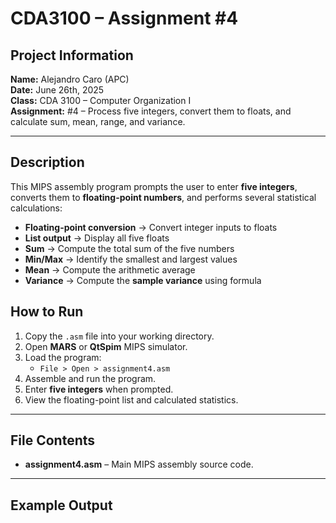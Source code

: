 # CDA3100 – Assignment #4  

##  Project Information  
**Name:** Alejandro Caro (APC)  
**Date:** June 26th, 2025  
**Class:** CDA 3100 – Computer Organization I  
**Assignment:** #4 – Process five integers, convert them to floats, and calculate sum, mean, range, and variance.  

---

##  Description  
This MIPS assembly program prompts the user to enter **five integers**, converts them to **floating-point numbers**, and performs several statistical calculations:  

-  **Floating-point conversion** → Convert integer inputs to floats  
-  **List output** → Display all five floats  
-  **Sum** → Compute the total sum of the five numbers  
-  **Min/Max** → Identify the smallest and largest values  
-  **Mean** → Compute the arithmetic average  
-  **Variance** → Compute the **sample variance** using formula


##  How to Run  

1. Copy the `.asm` file into your working directory.  
2. Open **MARS** or **QtSpim** MIPS simulator.  
3. Load the program:  
   - `File > Open > assignment4.asm`  
4. Assemble and run the program.  
5. Enter **five integers** when prompted.  
6. View the floating-point list and calculated statistics.  

---

## File Contents  
- **assignment4.asm** – Main MIPS assembly source code.  

---

## Example Output  

